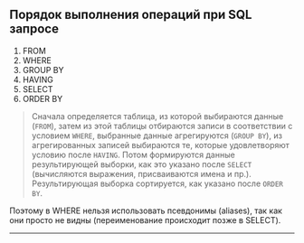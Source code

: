 ## Порядок выполнения операций при SQL запросе

1. FROM
2. WHERE
3. GROUP BY
4. HAVING
5. SELECT
6. ORDER BY

> Сначала определяется таблица, из которой выбираются данные (`FROM`), затем из этой таблицы отбираются записи в
соответствии с условием `WHERE`, выбранные данные агрегируются (`GROUP BY`), из агрегированных записей выбираются те,
которые удовлетворяют условию после `HAVING`. Потом формируются данные результирующей выборки, как это указано
после `SELECT` (вычисляются выражения, присваиваются имена и пр.). Результирующая выборка сортируется, как указано
после `ORDER BY`.

Поэтому в WHERE нельзя использовать псевдонимы (aliases), так как они просто не видны (переименование происходит позже в
SELECT).

---

